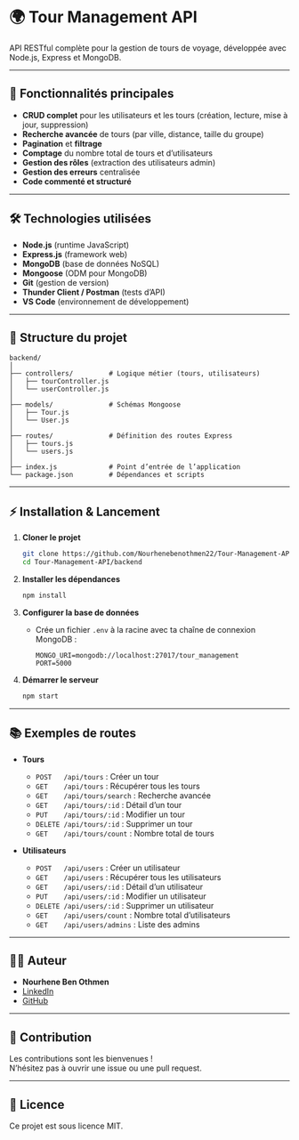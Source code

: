 # 🌍 Tour Management API

API RESTful complète pour la gestion de tours de voyage, développée avec Node.js, Express et MongoDB.

---

## 🚀 Fonctionnalités principales

- **CRUD complet** pour les utilisateurs et les tours (création, lecture, mise à jour, suppression)
- **Recherche avancée** de tours (par ville, distance, taille du groupe)
- **Pagination** et **filtrage**
- **Comptage** du nombre total de tours et d’utilisateurs
- **Gestion des rôles** (extraction des utilisateurs admin)
- **Gestion des erreurs** centralisée
- **Code commenté et structuré**

---

## 🛠️ Technologies utilisées

- **Node.js** (runtime JavaScript)
- **Express.js** (framework web)
- **MongoDB** (base de données NoSQL)
- **Mongoose** (ODM pour MongoDB)
- **Git** (gestion de version)
- **Thunder Client / Postman** (tests d’API)
- **VS Code** (environnement de développement)

---

## 📁 Structure du projet

```
backend/
│
├── controllers/         # Logique métier (tours, utilisateurs)
│   ├── tourController.js
│   └── userController.js
│
├── models/              # Schémas Mongoose
│   ├── Tour.js
│   └── User.js
│
├── routes/              # Définition des routes Express
│   ├── tours.js
│   └── users.js
│
├── index.js             # Point d’entrée de l’application
└── package.json         # Dépendances et scripts
```

---

## ⚡ Installation & Lancement

1. **Cloner le projet**
   ```bash
   git clone https://github.com/Nourhenebenothmen22/Tour-Management-API.git
   cd Tour-Management-API/backend
   ```

2. **Installer les dépendances**
   ```bash
   npm install
   ```

3. **Configurer la base de données**
   - Crée un fichier `.env` à la racine avec ta chaîne de connexion MongoDB :
     ```
     MONGO_URI=mongodb://localhost:27017/tour_management
     PORT=5000
     ```

4. **Démarrer le serveur**
   ```bash
   npm start
   ```

---

## 📚 Exemples de routes

- **Tours**
  - `POST   /api/tours`           : Créer un tour
  - `GET    /api/tours`           : Récupérer tous les tours
  - `GET    /api/tours/search`    : Recherche avancée
  - `GET    /api/tours/:id`       : Détail d’un tour
  - `PUT    /api/tours/:id`       : Modifier un tour
  - `DELETE /api/tours/:id`       : Supprimer un tour
  - `GET    /api/tours/count`     : Nombre total de tours

- **Utilisateurs**
  - `POST   /api/users`           : Créer un utilisateur
  - `GET    /api/users`           : Récupérer tous les utilisateurs
  - `GET    /api/users/:id`       : Détail d’un utilisateur
  - `PUT    /api/users/:id`       : Modifier un utilisateur
  - `DELETE /api/users/:id`       : Supprimer un utilisateur
  - `GET    /api/users/count`     : Nombre total d’utilisateurs
  - `GET    /api/users/admins`    : Liste des admins

---

## 🧑‍💻 Auteur

- **Nourhene Ben Othmen**
- [LinkedIn]([https://www.linkedin.com/in/nourhen-ben-othmen-a811ab221/])  
- [GitHub](https://github.com/Nourhenebenothmen22)

---

## 📢 Contribution

Les contributions sont les bienvenues !  
N’hésitez pas à ouvrir une issue ou une pull request.

---

## 📝 Licence

Ce projet est sous licence MIT.
